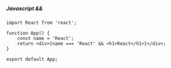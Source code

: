 ##### Javascript &&

```react
import React from 'react';

function App() {
    const name = 'React';
    return <div>{name === 'React' && <h1>React</h1>}</div>;
}

export default App;
```

